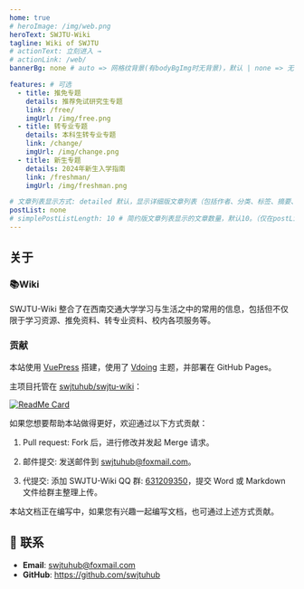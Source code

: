 ```yaml
---
home: true
# heroImage: /img/web.png
heroText: SWJTU-Wiki
tagline: Wiki of SWJTU
# actionText: 立刻进入 →
# actionLink: /web/
bannerBg: none # auto => 网格纹背景(有bodyBgImg时无背景)，默认 | none => 无 | '大图地址' | background: 自定义背景样式       提示：如发现文本颜色不适应你的背景时可以到palette.styl修改$bannerTextColor变量

features: # 可选
  - title: 推免专题
    details: 推荐免试研究生专题
    link: /free/
    imgUrl: /img/free.png
  - title: 转专业专题
    details: 本科生转专业专题
    link: /change/
    imgUrl: /img/change.png
  - title: 新生专题
    details: 2024年新生入学指南
    link: /freshman/
    imgUrl: /img/freshman.png

# 文章列表显示方式: detailed 默认，显示详细版文章列表（包括作者、分类、标签、摘要、分页等）| simple => 显示简约版文章列表（仅标题和日期）| none 不显示文章列表
postList: none
# simplePostListLength: 10 # 简约版文章列表显示的文章数量，默认10。（仅在postList设置为simple时生效）
---
```


<!-- markdownlint-disable MD025 MD033 MD041 -->

## 关于

### 📚Wiki

SWJTU-Wiki 整合了在西南交通大学学习与生活之中的常用的信息，包括但不仅限于学习资源、推免资料、转专业资料、校内各项服务等。

### 贡献

本站使用 [VuePress](https://vuepress.vuejs.org/zh/) 搭建，使用了 [Vdoing](https://github.com/xugaoyi/vuepress-theme-vdoing) 主题，并部署在 GitHub Pages。

主项目托管在 [swjtuhub/swjtu-wiki](https://github.com/swjtuhub/swjtu-wiki)：

[<img src="https://github-readme-stats.vercel.app/api/pin/?username=swjtuhub&amp;repo=swjtu-wiki" alt="ReadMe Card" class="no-zoom">](https://github.com/swjtuhub/swjtu-wiki)

如果您想要帮助本站做得更好，欢迎通过以下方式贡献：

1. Pull request: Fork 后，进行修改并发起 Merge 请求。

2. 邮件提交: 发送邮件到 [swjtuhub@foxmail.com](mailto:swjtuhub@foxmail.com)。

3. 代提交: 添加 SWJTU-Wiki QQ 群: [631209350](https://jq.qq.com/?_wv=1027&k=Yc7T7Q8B)，提交 Word 或 Markdown 文件给群主整理上传。

本站文档正在编写中，如果您有兴趣一起编写文档，也可通过上述方式贡献。

## :email: 联系

- **Email**: <a href="mailto:swjtuhub@foxmail.com">swjtuhub@foxmail.com</a>
- **GitHub**: <https://github.com/swjtuhub>
